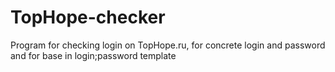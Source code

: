 # TopHope-checker
Program for checking login on TopHope.ru, for concrete login and password and for base in login;password template
